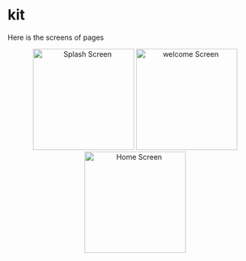 # kit

Here is the screens of pages
<p align="center">
  <img src="[screenshots/home.png](https://github.com/TheKnight-sss/Kit-ECommerce/blob/main/Screenshot_1758401845.png)" alt="Splash Screen" width="200"/>
  <img src="[screenshots/product.png](https://github.com/TheKnight-sss/Kit-ECommerce/blob/main/Screenshot_1758401526.png)" alt="welcome Screen" width="200"/>
  <img src="[screenshots/cart.png](https://github.com/TheKnight-sss/Kit-ECommerce/blob/main/Screenshot_1758401826.png)" alt="Home Screen" width="200"/>
</p>


